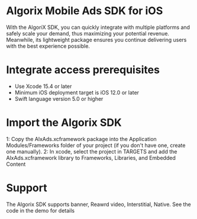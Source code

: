 # Algorix Mobile Ads SDK for iOS
With the AlgoriX SDK, you can quickly integrate with multiple platforms and safely scale your demand, thus maximizing your potential revenue. Meanwhile, its lightweight package ensures you continue delivering users with the best experience possible.

# Integrate access prerequisites
- Use Xcode 15.4 or later
- Minimum iOS deployment target is iOS 12.0 or later
- Swift language version 5.0 or higher

# Import the Algorix SDK
1: Copy the AlxAds.xcframework package into the Application Modules/Frameworks folder of your project (if you don't have one, create one manually).
2: In xcode, select the project in TARGETS and add the AlxAds.xcframework library to Frameworks, Libraries, and Embedded Content

# Support 
The Algorix SDK supports banner, Reawrd video, Interstitial, Native. See the code in the demo for details     